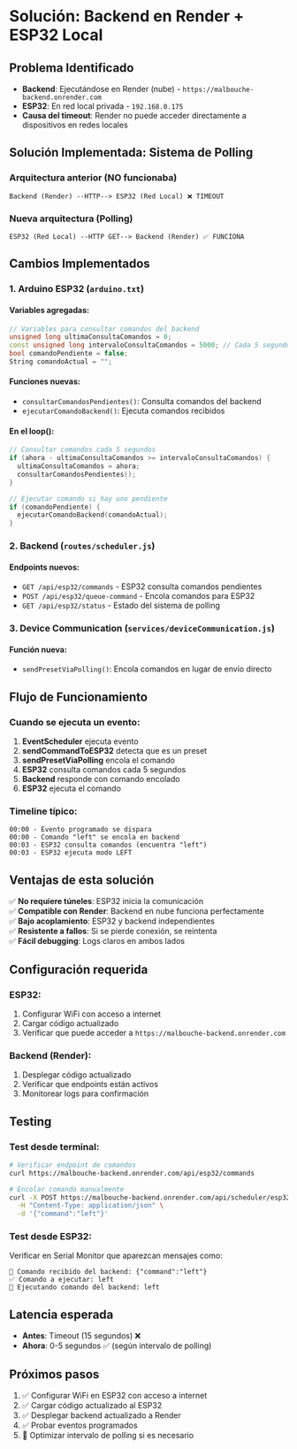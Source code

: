 # Solución: Backend en Render + ESP32 Local

## Problema Identificado
- **Backend**: Ejecutándose en Render (nube) - `https://malbouche-backend.onrender.com`
- **ESP32**: En red local privada - `192.168.0.175`
- **Causa del timeout**: Render no puede acceder directamente a dispositivos en redes locales

## Solución Implementada: Sistema de Polling

### Arquitectura anterior (NO funcionaba)
```
Backend (Render) --HTTP--> ESP32 (Red Local) ❌ TIMEOUT
```

### Nueva arquitectura (Polling)
```
ESP32 (Red Local) --HTTP GET--> Backend (Render) ✅ FUNCIONA
```

## Cambios Implementados

### 1. Arduino ESP32 (`arduino.txt`)

#### Variables agregadas:
```cpp
// Variables para consultar comandos del backend
unsigned long ultimaConsultaComandos = 0;
const unsigned long intervaloConsultaComandos = 5000; // Cada 5 segundos
bool comandoPendiente = false;
String comandoActual = "";
```

#### Funciones nuevas:
- `consultarComandosPendientes()`: Consulta comandos del backend
- `ejecutarComandoBackend()`: Ejecuta comandos recibidos

#### En el loop():
```cpp
// Consultar comandos cada 5 segundos
if (ahora - ultimaConsultaComandos >= intervaloConsultaComandos) {
  ultimaConsultaComandos = ahora;
  consultarComandosPendientes();
}

// Ejecutar comando si hay uno pendiente
if (comandoPendiente) {
  ejecutarComandoBackend(comandoActual);
}
```

### 2. Backend (`routes/scheduler.js`)

#### Endpoints nuevos:
- `GET /api/esp32/commands` - ESP32 consulta comandos pendientes
- `POST /api/esp32/queue-command` - Encola comandos para ESP32
- `GET /api/esp32/status` - Estado del sistema de polling

### 3. Device Communication (`services/deviceCommunication.js`)

#### Función nueva:
- `sendPresetViaPolling()`: Encola comandos en lugar de envío directo

## Flujo de Funcionamiento

### Cuando se ejecuta un evento:

1. **EventScheduler** ejecuta evento
2. **sendCommandToESP32** detecta que es un preset
3. **sendPresetViaPolling** encola el comando
4. **ESP32** consulta comandos cada 5 segundos
5. **Backend** responde con comando encolado
6. **ESP32** ejecuta el comando

### Timeline típico:
```
00:00 - Evento programado se dispara
00:00 - Comando "left" se encola en backend
00:03 - ESP32 consulta comandos (encuentra "left")
00:03 - ESP32 ejecuta modo LEFT
```

## Ventajas de esta solución

✅ **No requiere túneles**: ESP32 inicia la comunicación  
✅ **Compatible con Render**: Backend en nube funciona perfectamente  
✅ **Bajo acoplamiento**: ESP32 y backend independientes  
✅ **Resistente a fallos**: Si se pierde conexión, se reintenta  
✅ **Fácil debugging**: Logs claros en ambos lados  

## Configuración requerida

### ESP32:
1. Configurar WiFi con acceso a internet
2. Cargar código actualizado
3. Verificar que puede acceder a `https://malbouche-backend.onrender.com`

### Backend (Render):
1. Desplegar código actualizado
2. Verificar que endpoints están activos
3. Monitorear logs para confirmación

## Testing

### Test desde terminal:
```bash
# Verificar endpoint de comandos
curl https://malbouche-backend.onrender.com/api/esp32/commands

# Encolar comando manualmente
curl -X POST https://malbouche-backend.onrender.com/api/scheduler/esp32/queue-command \
  -H "Content-Type: application/json" \
  -d '{"command":"left"}'
```

### Test desde ESP32:
Verificar en Serial Monitor que aparezcan mensajes como:
```
📡 Comando recibido del backend: {"command":"left"}
✅ Comando a ejecutar: left
🎯 Ejecutando comando del backend: left
```

## Latencia esperada

- **Antes**: Timeout (15 segundos) ❌
- **Ahora**: 0-5 segundos ✅ (según intervalo de polling)

## Próximos pasos

1. ✅ Configurar WiFi en ESP32 con acceso a internet
2. ✅ Cargar código actualizado al ESP32
3. ✅ Desplegar backend actualizado a Render
4. ✅ Probar eventos programados
5. 🔄 Optimizar intervalo de polling si es necesario

